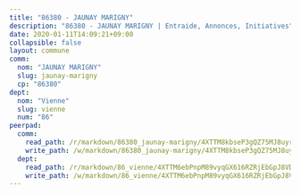 ```yaml
---
title: "86380 - JAUNAY MARIGNY"
description: "86380 - JAUNAY MARIGNY | Entraide, Annonces, Initiatives"
date: 2020-01-11T14:09:21+09:00
collapsible: false
layout: commune
comm:
  nom: "JAUNAY MARIGNY"
  slug: jaunay-marigny
  cp: "86380"
dept:
  nom: "Vienne"
  slug: vienne
  num: "86"
peerpad:
  comm:
    read_path: /r/markdown/86380_jaunay-marigny/4XTTM8kbseP3gQZ75MJ8uyramZRjuvgw5BzaSRkEuGXeyFcGy
    write_path: /w/markdown/86380_jaunay-marigny/4XTTM8kbseP3gQZ75MJ8uyramZRjuvgw5BzaSRkEuGXeyFcGy-K3TgTtRjEAmRDzT5W5T932ThP1ANLdcwq2FXMikHGRf1mi1hzfm8KbeYNJyWwWhVNsfVX7t2jJM478JNMNYbtQWMDXcUT2Sr9ZLqiNFwVSMbUqozcWUbkGZpKCzyPxaPwAHFZa81
  dept:
    read_path: /r/markdown/86_vienne/4XTTM6ebPnpM89vyqGX616RZRjEbGpJ8VDNVdSCrMHCb86ALN
    write_path: /w/markdown/86_vienne/4XTTM6ebPnpM89vyqGX616RZRjEbGpJ8VDNVdSCrMHCb86ALN-K3TgUEmU2PzobkNvYrNtR4DXtgm1qYeknzdEZmszmUFpRSMDjV62q8xZv1nUQEJqGnnT9H399N9TnzZMyT3rgAM3pHPbqGxVD33vWNzCSkbf2kxHwBfenpixiJuwbWaCBERwmNeA
---
```


